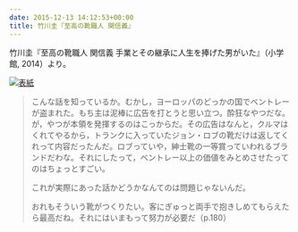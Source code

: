 ```yaml
---
date: 2015-12-13 14:12:53+00:00
title: 竹川圭『至高の靴職人 関信義』
---
```


竹川圭『至高の靴職人 関信義 手業とその継承に人生を捧げた男がいた』（小学館, 2014）より。

[![表紙](https://images-fe.ssl-images-amazon.com/images/P/4093883912.09.jpg)](https://www.amazon.co.jp/dp/4093883912?tag=inquisitor-22)

>こんな話を知っているか。むかし，ヨーロッパのどっかの国でベントレーが盗まれた。もち主は泥棒に広告を打とうと思い立つ。酔狂なやつだな。が，やつが本領を発揮するのはこっからだ。その広告はなんと，クルマはくれてやるから，トランクに入っていたジョン・ロブの靴だけは返してくれって内容だったんだ。ロブっていや，紳士靴の一等賞っていわれるブランドだわな。それにしたって，ベントレー以上の価値をみとめさせたってのはちょっとすごい。
>
>これが実際にあった話かどうかなんてのは問題じゃないんだ。
>
>おれもそういう靴がつくりたい。客にぎゅっと両手で抱きしめてもらえたら最高だね。それにはいまもって努力が必要だ（p.180）
